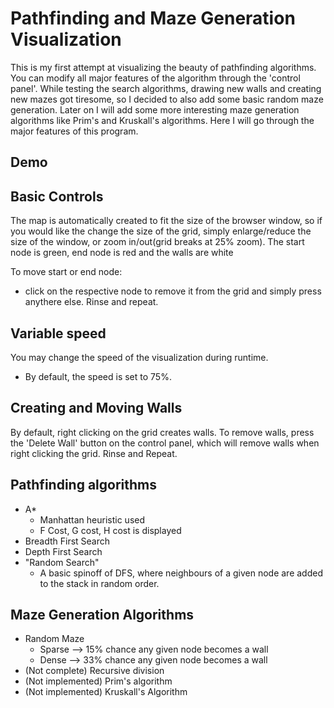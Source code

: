 # Pathfinding and Maze Generation Visualization
This is my first attempt at visualizing the beauty of pathfinding algorithms. You can modify all major features of the algorithm through the 'control panel'. While testing the search algorithms, drawing new walls and creating new mazes got tiresome, so I decided to also add some basic random maze generation. Later on I will add some more interesting maze generation algorithms like Prim's and Kruskall's algorithms. Here I will go through the major features of this program. 

## Demo

## Basic Controls
The map is automatically created to fit the size of the browser window, so if you would like the change the size of the grid, simply enlarge/reduce the size of the window, or zoom in/out(grid breaks at 25% zoom).
The start node is green, end node is red and the walls are white

To move start or end node:
- click on the respective node to remove it from the grid and simply press anythere else. Rinse and repeat.

## Variable speed
You may change the speed of the visualization during runtime.
- By default, the speed is set to 75%.

## Creating and Moving Walls
By default, right clicking on the grid creates walls. To remove walls, press the 'Delete Wall' button on the control panel, which will remove walls when right clicking the grid. Rinse and Repeat.

## Pathfinding algorithms
- A*
  - Manhattan heuristic used
  - F Cost, G cost, H cost is displayed
- Breadth First Search
- Depth First Search
- "Random Search"
  - A basic spinoff of DFS, where neighbours of a given node are added to the stack in random order.


## Maze Generation Algorithms
- Random Maze
  - Sparse --> 15% chance any given node becomes a wall
  - Dense  --> 33% chance any given node becomes a wall
- (Not complete) Recursive division
- (Not implemented) Prim's algorithm
- (Not implemented) Kruskall's Algorithm
